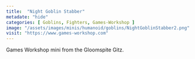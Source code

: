 ```yaml
---
title:  "Night Goblin Stabber"
metadate: "hide"
categories: [ Goblins, Fighters, Games-Workshop ]
image: "/assets/images/minis/humanoid/goblins/NightGoblinStabber2.png"
visit: "https://www.games-workshop.com"
---
```

Games Workshop mini from the Gloomspite Gitz.
